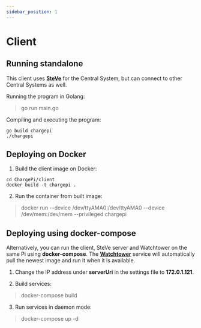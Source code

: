 ```yaml
---
sidebar_position: 1
---
```


# Client

## Running standalone

This client uses **[SteVe](https://github.com/RWTH-i5-IDSG/steve)** for the Central System, but can connect to other
Central Systems as well.

Running the program in Golang:

> go run main.go

Compiling and executing the program:

```
go build chargepi
./chargepi
```

## Deploying on Docker

1. Build the client image on Docker:

```
cd ChargePi/client
docker build -t chargepi .
```

2. Run the container from built image:

> docker run --device /dev/ttyAMA0:/dev/ttyAMA0 --device /dev/mem:/dev/mem --privileged chargepi

## Deploying using docker-compose

Alternatively, you can run the client, SteVe server and Watchtower on the same Pi using **docker-compose**.
The **[Watchtower](https://github.com/containrrr/watchtower)** service will automatically pull the newest image and run
it when it is available.

1. Change the IP address under __serverUri__ in the settings file to **172.0.1.121**.

2. Build services:

> docker-compose build

3. Run services in daemon mode:

> docker-compose up -d